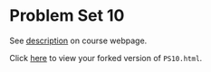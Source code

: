 # Problem Set 10

See [description](https://rudeboybert.github.io/STAT495/#problem_set_10) on course webpage.

Click [here](http://htmlpreview.github.io/?https://github.com/hmarick/PS10/blob/master/PS10.html) to view your forked version of `PS10.html`.
